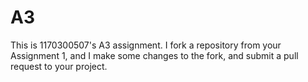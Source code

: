 # A3
This is 1170300507's A3 assignment.
I fork a repository from your Assignment 1, and I make some changes to the fork, and submit a pull request to your project. 
